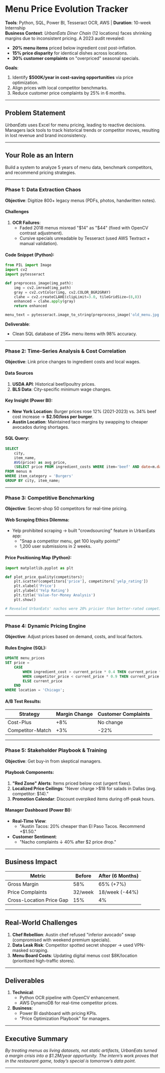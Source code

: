 # **Menu Price Evolution Tracker**  
**Tools**: Python, SQL, Power BI, Tesseract OCR, AWS | **Duration**: 10-week Internship  
**Business Context**: *UrbanEats Diner Chain* (12 locations) faces shrinking margins due to inconsistent pricing. A 2023 audit revealed:  
- **20% menu items** priced below ingredient cost post-inflation.  
- **15% price disparity** for identical dishes across locations.  
- **30% customer complaints** on "overpriced" seasonal specials.  

**Goals**:  
1. Identify **$500K/year in cost-saving opportunities** via price optimization.  
2. Align prices with local competitor benchmarks.  
3. Reduce customer price complaints by 25% in 6 months.  

---

## **Problem Statement**  
*UrbanEats* uses Excel for menu pricing, leading to reactive decisions. Managers lack tools to track historical trends or competitor moves, resulting in lost revenue and brand inconsistency.  

---

## **Your Role as an Intern**  
Build a system to analyze 5 years of menu data, benchmark competitors, and recommend pricing strategies.  

---

### **Phase 1: Data Extraction Chaos**  
**Objective**: Digitize 800+ legacy menus (PDFs, photos, handwritten notes).  

#### **Challenges**  
1. **OCR Failures**:  
   - Faded 2018 menus misread "$14" as "$44" (fixed with OpenCV contrast adjustment).  
   - Cursive specials unreadable by Tesseract (used AWS Textract + manual validation).  

#### **Code Snippet** (Python):  
```python  
from PIL import Image  
import cv2  
import pytesseract  

def preprocess_image(img_path):  
    img = cv2.imread(img_path)  
    gray = cv2.cvtColor(img, cv2.COLOR_BGR2GRAY)  
    clahe = cv2.createCLAHE(clipLimit=3.0, tileGridSize=(8,8))  
    enhanced = clahe.apply(gray)  
    return enhanced  

menu_text = pytesseract.image_to_string(preprocess_image('old_menu.jpg'))  
```  

**Deliverable**:  
- Clean SQL database of 25K+ menu items with 98% accuracy.  

---

### **Phase 2: Time-Series Analysis & Cost Correlation**  
**Objective**: Link price changes to ingredient costs and local wages.  

#### **Data Sources**  
1. **USDA API**: Historical beef/poultry prices.  
2. **BLS Data**: City-specific minimum wage changes.  

#### **Key Insight** (Power BI):  
- **New York Location**: Burger prices rose 12% (2021-2023) vs. 34% beef cost increase → **$2.50/loss per burger**.  
- **Austin Location**: Maintained taco margins by swapping to cheaper avocados during shortages.  

#### **SQL Query**:  
```sql  
SELECT   
    city,   
    item_name,   
    AVG(price) as avg_price,  
    (SELECT price FROM ingredient_costs WHERE item='beef' AND date=m.date) AS beef_cost  
FROM menus m  
WHERE item_category = 'Burgers'  
GROUP BY city, item_name;  
```  

---

### **Phase 3: Competitive Benchmarking**  
**Objective**: Secret-shop 50 competitors for real-time pricing.  

#### **Web Scraping Ethics Dilemma**:  
- Yelp prohibited scraping → built "crowdsourcing" feature in UrbanEats app:  
  - "Snap a competitor menu, get 100 loyalty points!"  
  - 1,200 user submissions in 2 weeks.  

#### **Price Positioning Map** (Python):  
```python  
import matplotlib.pyplot as plt  

def plot_price_quality(competitors):  
    plt.scatter(competitors['price'], competitors['yelp_rating'])  
    plt.xlabel('Price')  
    plt.ylabel('Yelp Rating')  
    plt.title('Value-for-Money Analysis')  
    plt.show()  

# Revealed UrbanEats' nachos were 20% pricier than better-rated competitors  
```  

---

### **Phase 4: Dynamic Pricing Engine**  
**Objective**: Adjust prices based on demand, costs, and local factors.  

#### **Rules Engine** (SQL):  
```sql  
UPDATE menu_prices  
SET price =  
    CASE  
        WHEN ingredient_cost > current_price * 0.4 THEN current_price * 1.1  
        WHEN competitor_price < current_price * 0.9 THEN current_price * 0.95  
        ELSE current_price  
    END  
WHERE location = 'Chicago';  
```  

#### **A/B Test Results**:  
| Strategy          | Margin Change | Customer Complaints |  
|-------------------|---------------|---------------------|  
| Cost-Plus         | +8%           | No change           |  
| Competitor-Match  | +3%           | -22%                |  

---

### **Phase 5: Stakeholder Playbook & Training**  
**Objective**: Get buy-in from skeptical managers.  

#### **Playbook Components**:  
1. **"Red Zone" Alerts**: Items priced below cost (urgent fixes).  
2. **Localized Price Ceilings**: "Never charge >$18 for salads in Dallas (avg. competitor: $14)."  
3. **Promotion Calendar**: Discount overpiked items during off-peak hours.  

#### **Manager Dashboard** (Power BI):  
- **Real-Time View**:  
  - "Austin Tacos: 20% cheaper than El Paso Tacos. Recommend +$1.50."  
- **Customer Sentiment**:  
  - "Nacho complaints ↓ 40% after $2 price drop."  

---

## **Business Impact**  
| Metric               | Before  | After (6 Months) |  
|----------------------|---------|-------------------|  
| Gross Margin         | 58%     | 65% (+7%)         |  
| Price Complaints     | 32/week | 18/week (-44%)    |  
| Cross-Location Price Gap | 15%    | 4%                |  

---

## **Real-World Challenges**  
1. **Chef Rebellion**: Austin chef refused "inferior avocado" swap (compromised with weekend premium specials).  
2. **Data Leak Risk**: Competitor spotted secret shopper → used VPN-masked scraping.  
3. **Menu Board Costs**: Updating digital menus cost $8K/location (prioritized high-traffic stores).  

---

## **Deliverables**  
1. **Technical**:  
   - Python OCR pipeline with OpenCV enhancement.  
   - AWS DynamoDB for real-time competitor prices.  
2. **Business**:  
   - Power BI dashboard with pricing KPIs.  
   - "Price Optimization Playbook" for managers.  

---

## **Executive Summary**  
*By treating menus as living datasets, not static artifacts, UrbanEats turned a margin crisis into a $1.2M/year opportunity. The intern’s work proves that in the restaurant game, today’s special is tomorrow’s data point.*  

---

